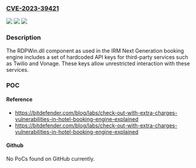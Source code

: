 ### [CVE-2023-39421](https://cve.mitre.org/cgi-bin/cvename.cgi?name=CVE-2023-39421)
![](https://img.shields.io/static/v1?label=Product&message=IRM%20Next%20Generation&color=blue)
![](https://img.shields.io/static/v1?label=Version&message=%3D%205.4.1.23%20&color=brighgreen)
![](https://img.shields.io/static/v1?label=Vulnerability&message=CWE-798%20Use%20of%20Hard-coded%20Credentials&color=brighgreen)

### Description

The RDPWin.dll component as used in the IRM Next Generation booking engine includes a set of hardcoded API keys for third-party services such as Twilio and Vonage. These keys allow unrestricted interaction with these services.

### POC

#### Reference
- https://bitdefender.com/blog/labs/check-out-with-extra-charges-vulnerabilities-in-hotel-booking-engine-explained
- https://bitdefender.com/blog/labs/check-out-with-extra-charges-vulnerabilities-in-hotel-booking-engine-explained

#### Github
No PoCs found on GitHub currently.

